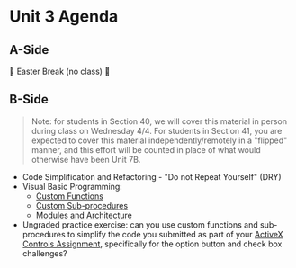 # Unit 3 Agenda

## A-Side

:rabbit: Easter Break (no class) :rabbit:

## B-Side

> Note: for students in Section 40, we will cover this material in person during class on Wednesday 4/4. For students in Section 41, you are expected to cover this material independently/remotely in a "flipped" manner, and this effort will be counted in place of what would otherwise have been Unit 7B.

  + Code Simplification and Refactoring - "Do not Repeat Yourself" (DRY)
  + Visual Basic Programming:
    + [Custom Functions](/notes/visual-basic/functions/notes.md)
    + [Custom Sub-procedures](/notes/visual-basic/sub-procedures/notes.md)
    + [Modules and Architecture](/notes/visual-basic/modules/notes.md)
  + Ungraded practice exercise: can you use custom functions and sub-procedures to simplify the code you submitted as part of your [ActiveX Controls Assignment](/assignments/activex-controls/assignment.md), specifically for the option button and check box challenges?

